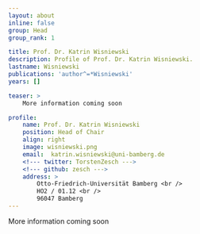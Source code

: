 ```yaml
---
layout: about
inline: false
group: Head
group_rank: 1

title: Prof. Dr. Katrin Wisniewski
description: Profile of Prof. Dr. Katrin Wisniewski.
lastname: Wisniewski
publications: 'author^=*Wisniewski'
years: []

teaser: >
    More information coming soon

profile:
    name: Prof. Dr. Katrin Wisniewski
    position: Head of Chair
    align: right
    image: wisniewski.png
    email:  katrin.wisniewski@uni-bamberg.de
    <!--- twitter: TorstenZesch --->
    <!--- github: zesch --->
    address: >
        Otto-Friedrich-Universität Bamberg <br /> 
        HO2 / 01.12 <br />
        96047 Bamberg
---
```


More information coming soon
